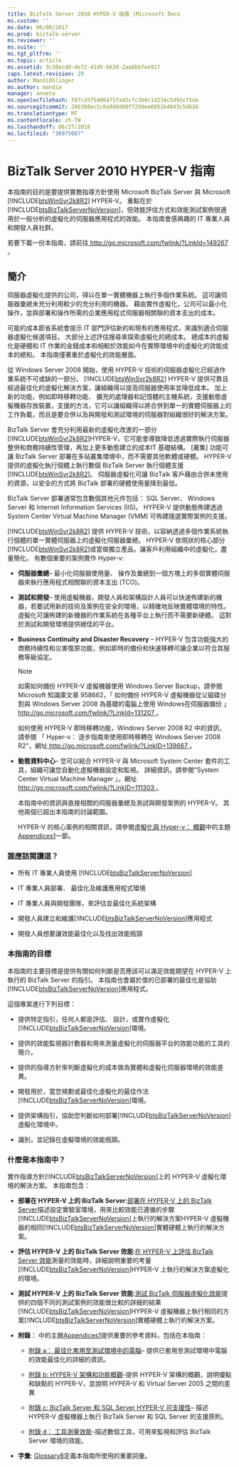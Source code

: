 ```yaml
---
title: BizTalk Server 2010 HYPER-V 指南 |Microsoft Docs
ms.custom: ''
ms.date: 06/08/2017
ms.prod: biztalk-server
ms.reviewer: ''
ms.suite: ''
ms.tgt_pltfrm: ''
ms.topic: article
ms.assetid: 3c38ecdd-de72-41d9-b639-2aa6bbfee917
caps.latest.revision: 29
author: MandiOhlinger
ms.author: mandia
manager: anneta
ms.openlocfilehash: f07cd5f5406475fad3cfc3b9c1d234c5d93cf1eb
ms.sourcegitcommit: 266308ec5c6a9d8d80ff298ee6051b4843c5d626
ms.translationtype: MT
ms.contentlocale: zh-TW
ms.lasthandoff: 06/27/2018
ms.locfileid: "36975087"
---
```

# <a name="biztalk-server-2010-hyper-v-guide"></a>BizTalk Server 2010 HYPER-V 指南
本指南的目的是要提供實務指導方針使用 Microsoft BizTalk Server 與 Microsoft [!INCLUDE[btsWinSvr2k8R2](../includes/btswinsvr2k8r2-md.md)] HYPER-V。 重點在於[!INCLUDE[btsBizTalkServerNoVersion](../includes/btsbiztalkservernoversion-md.md)]，但效能評估方式和效能測試案例很適用於一般分析的虛擬化的伺服器應用程式的效能。 本指南會感興趣的 IT 專業人員和開發人員社群。  

 若要下載一份本指南，請前往[ http://go.microsoft.com/fwlink/?LinkId=149267 ](http://go.microsoft.com/fwlink/?LinkId=149267)。  

## <a name="introduction"></a>簡介  
 伺服器虛擬化提供的公司，得以在單一實體機器上執行多個作業系統。 這可讓伺服器彚總未充分利用較少的充分利用的機器。 藉由實作虛擬化，公司可以最小化操作，並與部署和操作所需的企業應用程式伺服器相關聯的資本支出的成本。  

 可能的成本節省系統會提示 IT 部門評估新的和現有的應用程式，來識別適合伺服器虛擬化候選項目。 大部分上述評估搜尋來探索虛擬化的總成本。 總成本的虛擬化是硬體和 IT 作業的金錢成本和相較於效能如今在實際環境中的虛擬化的效能成本的總和。 本指南僅著重於虛擬化的效能層面。  

 從 Windows Server 2008 開始，使用 HYPER-V 技術的伺服器虛擬化已經過作業系統不可或缺的一部分。 [!INCLUDE[btsWinSvr2k8R2](../includes/btswinsvr2k8r2-md.md)] HYPER-V 提供可靠且經過最佳化的虛擬化解決方案，讓組織得以提高伺服器使用率並降低成本。 加上新的功能，例如即時移轉功能、 擴充的處理器和記憶體的主機系統，支援動態虛擬機器存放裝置，支援的方法，它可以讓組織得以將合併到單一的實體伺服器上的工作負載，而且是要合併以及與開發和測試環境的伺服器對組織很好的解決方案。  

 BizTalk Server 會充分利用最新的虛擬化改進的一部分[!INCLUDE[btsWinSvr2k8R2](../includes/btswinsvr2k8r2-md.md)]HYPER-V，它可能會導致降低透過實際執行伺服器整併和商務持續性管理，再加上更多動態建立的成本IT 基礎結構。 [叢集] 功能可讓 BizTalk Server 部署在多站叢集環境中，而不需要其他軟體或硬體。 HYPER-V 提供的虛擬化執行個體上執行數個 BizTalk Server 執行個體支援[!INCLUDE[btsWinSvr2k8R2](../includes/btswinsvr2k8r2-md.md)]。 伺服器虛擬化可讓 BizTalk 客戶藉由合併未使用的資源，以安全的方式將 BizTalk 部署的硬體使用量降到最低。  

 BizTalk Server 部署通常包含數個其他元件包括： SQL Server、 Windows Server 和 Internet Information Services (IIS)。 HYPER-V 提供動態佈建透過 System Center Virtual Machine Manager (VMM) 可佈建隨選實際案例的支援。  

 [!INCLUDE[btsWinSvr2k8R2](../includes/btswinsvr2k8r2-md.md)] 提供 HYPER-V 技術，以容納透過多個作業系統執行個體的單一實體伺服器上的虛擬化伺服器彙總。 HYPER-V 依現狀的核心部分[!INCLUDE[btsWinSvr2k8R2](../includes/btswinsvr2k8r2-md.md)]或當做獨立產品，讓客戶利用組織中的虛擬化，盡量簡化。 有數個重要的案例實作 Hyper-v:  

- **伺服器彙總**– 最小化伺服器使用量、 操作及彙總到一個方塊上的多個實體伺服器來執行應用程式相關聯的資本支出 (TCO)。  

- **測試和開發**– 使用虛擬機器，開發人員和架構設計人員可以快速佈建新的機器，若要試用新的技術及案例在安全的環境，以精確地反映實體環境的特性。 虛擬化可讓佈建的新機器的作業系統在各種平台上執行而不需要新硬體。 這對於測試和開發環境提供絕佳的平台。  

- **Business Continuity and Disaster Recovery** – HYPER-V 包含功能強大的商務持續性和災害復原功能，例如即時的備份和快速移轉可讓企業以符合其服務等級協定。  

  > [!NOTE]  
  >  如需如何備份 HYPER-V 虛擬機器使用 Windows Server Backup，請參閱 Microsoft 知識庫文章 958662，「 如何備份 HYPER-V 虛擬機器從父磁碟分割與 Windows Server 2008 為基礎的電腦上使用 Windows在伺服器備份 」 [ http://go.microsoft.com/fwlink/?LinkId=131207 ](http://go.microsoft.com/fwlink/?LinkId=131207)。  
  >   
  >  如何使用 HYPER-V 即時移轉功能，Windows Server 2008 R2 中的資訊，請參閱 「 Hyper-v： 逐步指南來使用即時移轉在 Windows Server 2008 R2"，網址[ http://go.microsoft.com/fwlink/?LinkID=139667 ](http://go.microsoft.com/fwlink/?LinkID=139667)。  

- **動態資料中心**– 您可以結合 HYPER-V 與 Microsoft System Center 套件的工具，組織可讓您自動化虛擬機器設定和監視。 詳細資訊，請參閱"System Center Virtual Machine Manager 」，網址[ http://go.microsoft.com/fwlink/?LinkID=111303 ](http://go.microsoft.com/fwlink/?LinkID=111303)。  

  本指南中的資訊與直接相關的伺服器彙總及測試與開發案例的 HYPER-V。 其他兩個已超出本指南的討論範圍。  

  HYPER-V 的核心案例的相關資訊，請參閱[虛擬化與 Hyper-v： 概觀](http://go.microsoft.com/fwlink/?LinkID=202438)中的主題[Appendices1](../technical-guides/appendices1.md)一節。  

### <a name="who-should-read-this"></a>誰應該閱讀這？  

- 所有 IT 專業人員使用 [!INCLUDE[btsBizTalkServerNoVersion](../includes/btsbiztalkservernoversion-md.md)]  

- IT 專業人員部署、 最佳化及維護應用程式環境  

- IT 專業人員與開發團隊，來評估並最佳化系統架構  

- 開發人員建立和維護[!INCLUDE[btsBizTalkServerNoVersion](../includes/btsbiztalkservernoversion-md.md)]應用程式  

- 開發人員想要讓效能最佳化以及找出效能瓶頸  

### <a name="goals-of-this-guide"></a>本指南的目標  
 本指南的主要目標是提供有關如何判斷是否應該可以滿足效能期望在 HYPER-V 上執行的 BizTalk Server 的指引。 本指南也會屬於值的已部署的最佳化是協助[!INCLUDE[btsBizTalkServerNoVersion](../includes/btsbiztalkservernoversion-md.md)]應用程式。  

 這個專案進行下列目標：  

- 提供特定指引，任何人都是評估、 設計，或實作虛擬化[!INCLUDE[btsBizTalkServerNoVersion](../includes/btsbiztalkservernoversion-md.md)]環境。  

- 提供的效能監視器計數器和用來測量虛擬化的伺服器平台的效能功能的工具的簡介。  

- 提供的指導方針來判斷虛擬化的成本做為實體和虛擬化伺服器環境的效能差異。  

- 開發用於，當您規劃或最佳化虛擬化的最佳作法[!INCLUDE[btsBizTalkServerNoVersion](../includes/btsbiztalkservernoversion-md.md)]環境。  

- 提供架構指引，協助您判斷如何部署[!INCLUDE[btsBizTalkServerNoVersion](../includes/btsbiztalkservernoversion-md.md)]虛擬化環境中。  

- 識別，並記錄在虛擬環境的效能瓶頸。  

### <a name="whats-in-this-guide"></a>什麼是本指南中？  
 實作指導方針[!INCLUDE[btsBizTalkServerNoVersion](../includes/btsbiztalkservernoversion-md.md)]上的 HYPER-V 虛擬化環境的解決方案。 本指南包含：  

- **部署在 HYPER-V 上的 BizTalk Server**:[部署在 HYPER-V 上的 BizTalk Server](../technical-guides/deploying-biztalk-server-on-hyper-v.md)描述設定實驗室環境，用來比較效能已遵循的步驟[!INCLUDE[btsBizTalkServerNoVersion](../includes/btsbiztalkservernoversion-md.md)]上執行的解決方案HYPER-V 虛擬機器的相同[!INCLUDE[btsBizTalkServerNoVersion](../includes/btsbiztalkservernoversion-md.md)]實體硬體上執行的解決方案。  

- **評估 HYPER-V 上的 BizTalk Server 效能**:[在 HYPER-V 上評估 BizTalk Server 效能](../technical-guides/evaluating-biztalk-server-performance-on-hyper-v.md)測量的效能時，詳細說明重要的考量[!INCLUDE[btsBizTalkServerNoVersion](../includes/btsbiztalkservernoversion-md.md)]HYPER-V 上執行的解決方案虛擬化的環境。  

- **測試 HYPER-V 上的 BizTalk Server 效能**:[測試 BizTalk 伺服器虛擬化效能](../technical-guides/testing-biztalk-server-virtualization-performance.md)提供的四個不同的測試案例的效能做比較的詳細的結果[!INCLUDE[btsBizTalkServerNoVersion](../includes/btsbiztalkservernoversion-md.md)]HYPER-V 虛擬機器上執行相同的方案[!INCLUDE[btsBizTalkServerNoVersion](../includes/btsbiztalkservernoversion-md.md)]實體硬體上執行的解決方案。  

- **附錄**： 中的主題[Appendices1](../technical-guides/appendices1.md)提供重要的參考資料，包括在本指南：  

  -   [附錄 a： 最佳化套用至測試環境中的電腦](../technical-guides/appendix-a-optimizations-applied-to-computers-in-test-environment.md)– 提供已套用至測試環境中電腦的效能最佳化的詳細的資訊。  

  -   [附錄 b: HYPER-V 架構和功能概觀](../technical-guides/appendix-b-hyper-v-architecture-and-feature-overview.md)-提供 HYPER-V 架構的概觀，說明優點和缺點的 HYPER-V，並說明 HYPER-V 和 Virtual Server 2005 之間的差異  

  -   [附錄 c: BizTalk Server 和 SQL Server HYPER-V 可支援性](../technical-guides/appendix-c-biztalk-server-and-sql-server-hyper-v-supportability.md)– 描述 HYPER-V 虛擬機器上執行 BizTalk Server 和 SQL Server 的支援原則。  

  -   [附錄 d： 工具測量效能](../technical-guides/appendix-d-tools-for-measuring-performance.md)-描述數個工具，可用來監視和評估 BizTalk Server 環境的效能。  

- **字彙**: [Glossary8](../technical-guides/glossary8.md)定義本指南所使用的重要詞彙。
